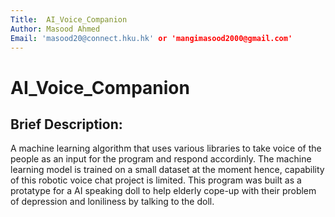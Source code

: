 ```yaml
---
Title:  AI_Voice_Companion
Author: Masood Ahmed
Email: 'masood20@connect.hku.hk' or 'mangimasood2000@gmail.com'
---
```


# AI_Voice_Companion

## Brief Description:

A machine learning algorithm that uses various libraries to take voice of the people as an input for the program and respond accordinly. The machine learning model 
is trained on a small dataset at the moment hence, capability of this robotic voice chat project is limited. This program was built as a protatype for a AI speaking 
doll to help elderly cope-up with their problem of depression and loniliness by talking to the doll.
